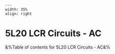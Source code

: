 
```{figure} /figures/busy.png
---
width: 35%
align: right
```
# 5L20 LCR Circuits - AC

&%Table of contents for 5L20 LCR Circuits - AC&%
